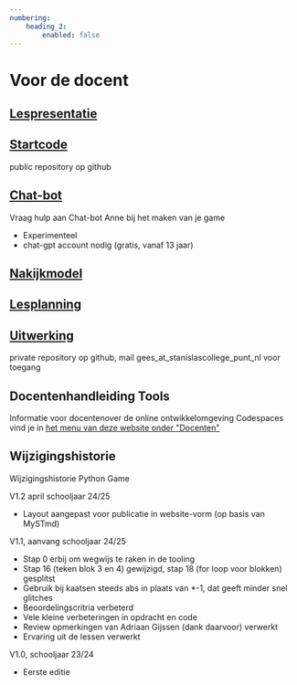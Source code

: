 ```yaml
---
numbering:
    heading_2:
        enabled: false
---
```

# Voor de docent

## [Lespresentatie](Lespresentatie%20Python%20Game%20basisstappen.pptx)

## [Startcode](https://github.com/informaticascw/h4v4-game-template)

public repository op github

## [Chat-bot](https://chatgpt.com/g/g-6784e2c7b38081918862bf8f3b520496-anne-helpt-met-je-game-opdracht)

Vraag hulp aan Chat-bot Anne bij het maken van je game
- Experimenteel
- chat-gpt account nodig (gratis, vanaf 13 jaar)

## [Nakijkmodel](Docent%20-%20Nakijkmodel%20Python%20Game.xlsx)

## [Lesplanning](Docent%20-%20Lesplanner%20Python%20Game.docx)

## [Uitwerking](https://github.com/informaticascw/h4v4-game-uitwerking)

private repository op github, mail gees_at_stanislascollege_punt_nl voor toegang

## Docentenhandleiding Tools
Informatie voor docentenover de online ontwikkelomgeving Codespaces vind je in [het menu van deze website onder "Docenten"](../docenten/codespaces)

## Wijzigingshistorie

Wijzigingshistorie Python Game

V1.2 april schooljaar 24/25
- Layout aangepast voor publicatie in website-vorm (op basis van MySTmd)

V1.1, aanvang schooljaar 24/25
-	Stap 0 erbij om wegwijs te raken in de tooling
-	Stap 16 (teken blok 3 en 4) gewijzigd, stap 18 (for loop voor blokken) gesplitst
-	Gebruik bij kaatsen steeds abs in plaats van *-1, dat geeft minder snel glitches
-	Beoordelingscritria verbeterd
-	Vele kleine verbeteringen in opdracht en code 
-	Review opmerkingen van Adriaan Gijssen (dank daarvoor) verwerkt 
-	Ervaring uit de lessen verwerkt

V1.0, schooljaar 23/24
-	Eerste editie

